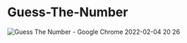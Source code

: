 # Guess-The-Number
![Guess The Number - Google Chrome 2022-02-04 20 26](https://user-images.githubusercontent.com/57568156/152583594-eb8413f4-16a6-425c-819e-510e679b2330.png)
